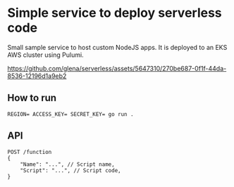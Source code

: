 # Simple service to deploy serverless code

Small sample service to host custom NodeJS apps. It is deployed to an EKS AWS cluster using Pulumi.


https://github.com/glena/serverless/assets/5647310/270be687-0f1f-44da-8536-12196d1a9eb2


## How to run

```
REGION= ACCESS_KEY= SECRET_KEY= go run .
```

## API

```
POST /function
{
    "Name": "...", // Script name,
    "Script": "...", // Script code,
}
```
